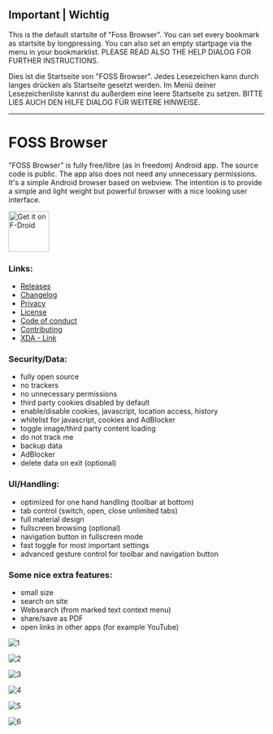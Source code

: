 ## Important | Wichtig

This is the default startsite of "Foss Browser". You can set every bookmark as startsite by longpressing. You can also set an empty
startpage via the menu in your bookmarklist. PLEASE READ ALSO THE HELP DIALOG FOR FURTHER INSTRUCTIONS.

Dies ist die Startseite von "FOSS Browser". Jedes Lesezeichen kann durch langes drücken als Startseite gesetzt werden. Im Menü
deiner Lesezeichenliste kannst du außerdem eine leere Startseite zu setzen. BITTE LIES AUCH DEN HILFE DIALOG FÜR WEITERE HINWEISE.

--------

# FOSS Browser

"FOSS Browser" is fully free/libre (as in freedom) Android app. The source code is public. The app also does not need any unnecessary
permissions. It's a simple Android browser based on webview. The intention is to provide a simple and light weight but powerful
browser with a nice looking user interface.

<a href="https://f-droid.org/packages/de.baumann.browser/" target="_blank">
<img src="https://f-droid.org/badge/get-it-on.png" alt="Get it on F-Droid" height="80"/></a>


### Links:
- [Releases](https://github.com/scoute-dich/browser/releases)
- [Changelog](https://github.com/scoute-dich/browser/blob/master/CHANGELOG.md)
- [Privacy](https://github.com/scoute-dich/browser/blob/master/PRIVACY.md)
- [License](https://github.com/scoute-dich/browser/blob/master/LICENSE.md)
- [Code of conduct](https://github.com/scoute-dich/browser/blob/master/CODE_OF_CONDUCT.md)
- [Contributing](https://github.com/scoute-dich/browser/blob/master/CONTRIBUTING.md)
- [XDA - Link](http://forum.xda-developers.com/android/apps-games/app-browser-t3500091)


### Security/Data:

- fully open source
- no trackers
- no unnecessary permissions
- third party cookies disabled by default
- enable/disable cookies, javascript, location access, history
- whitelist for javascript, cookies and AdBlocker
- toggle image/third party content loading
- do not track me
- backup data
- AdBlocker
- delete data on exit (optional)


### UI/Handling:

- optimized for one hand handling (toolbar at bottom)
- tab control (switch, open, close unlimited tabs)
- full material design
- fullscreen browsing (optional)
- navigation button in fullscreen mode
- fast toggle for most important settings
- advanced gesture control for toolbar and navigation button


### Some nice extra features:

- small size
- search on site
- Websearch (from marked text context menu)
- share/save as PDF
- open links in other apps (for example YouTube)


![1](https://github.com/scoute-dich/browser/blob/master/fastlane/metadata/android/de-DE/images/phoneScreenshots/1.jpg)

![2](https://github.com/scoute-dich/browser/blob/master/fastlane/metadata/android/de-DE/images/phoneScreenshots/2.jpg)

![3](https://github.com/scoute-dich/browser/blob/master/fastlane/metadata/android/de-DE/images/phoneScreenshots/3.jpg)

![4](https://github.com/scoute-dich/browser/blob/master/fastlane/metadata/android/de-DE/images/phoneScreenshots/4.jpg)

![5](https://github.com/scoute-dich/browser/blob/master/fastlane/metadata/android/de-DE/images/phoneScreenshots/5.jpg)

![6](https://github.com/scoute-dich/browser/blob/master/fastlane/metadata/android/de-DE/images/phoneScreenshots/6.jpg)